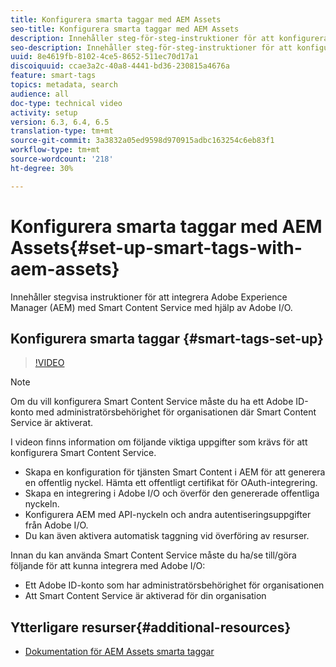 ```yaml
---
title: Konfigurera smarta taggar med AEM Assets
seo-title: Konfigurera smarta taggar med AEM Assets
description: Innehåller steg-för-steg-instruktioner för att konfigurera smarta taggar för AEM Assets.
seo-description: Innehåller steg-för-steg-instruktioner för att konfigurera smarta taggar för AEM Assets.
uuid: 8e4619fb-8102-4ce5-8652-511ec70d17a1
discoiquuid: ccae3a2c-40a8-4441-bd36-230815a4676a
feature: smart-tags
topics: metadata, search
audience: all
doc-type: technical video
activity: setup
version: 6.3, 6.4, 6.5
translation-type: tm+mt
source-git-commit: 3a3832a05ed9598d970915adbc163254c6eb83f1
workflow-type: tm+mt
source-wordcount: '218'
ht-degree: 30%

---
```



# Konfigurera smarta taggar med AEM Assets{#set-up-smart-tags-with-aem-assets}

Innehåller stegvisa instruktioner för att integrera Adobe Experience Manager (AEM) med Smart Content Service med hjälp av Adobe I/O.

## Konfigurera smarta taggar {#smart-tags-set-up}

>[!VIDEO](https://video.tv.adobe.com/v/17023/?quality=12&learn=on)

>[!NOTE]
>
>Om du vill konfigurera Smart Content Service måste du ha ett Adobe ID-konto med administratörsbehörighet för organisationen där Smart Content Service är aktiverat.

I videon finns information om följande viktiga uppgifter som krävs för att konfigurera Smart Content Service.

* Skapa en konfiguration för tjänsten Smart Content i AEM för att generera en offentlig nyckel. Hämta ett offentligt certifikat för OAuth-integrering.
* Skapa en integrering i Adobe I/O och överför den genererade offentliga nyckeln.
* Konfigurera AEM med API-nyckeln och andra autentiseringsuppgifter från Adobe I/O.
* Du kan även aktivera automatisk taggning vid överföring av resurser.

Innan du kan använda Smart Content Service måste du ha/se till/göra följande för att kunna integrera med Adobe I/O:

* Ett Adobe ID-konto som har administratörsbehörighet för organisationen
* Att Smart Content Service är aktiverad för din organisation

## Ytterligare resurser{#additional-resources}

* [Dokumentation för AEM Assets smarta taggar](https://helpx.adobe.com/experience-manager/6-3/assets/using/touch-ui-smart-tags.html)
